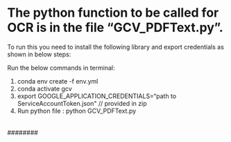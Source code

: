 # The python function to be called for OCR is in the file “GCV_PDFText.py”.

To run this you need to install the following library and export credentials as shown in below steps:

Run the below commands in terminal:

1. conda env create -f env.yml
2. conda activate gcv
3. export GOOGLE_APPLICATION_CREDENTIALS=“path to ServiceAccountToken.json" // provided in zip
4. Run python file : python GCV_PDFText.py

###

###

####

######

########

#####

#####
